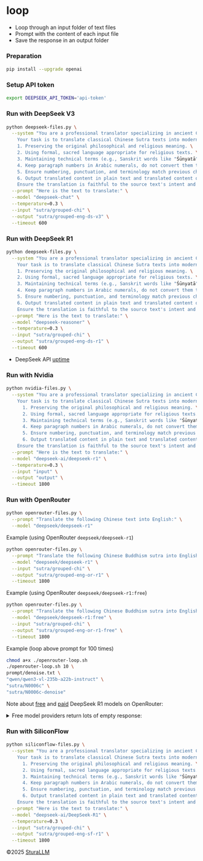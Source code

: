 # loop

- Loop through an input folder of text files
- Prompt with the content of each input file
- Save the response in an output folder

### Preparation
```bash
pip install --upgrade openai
```

### Setup API token
```bash
export DEEPSEEK_API_TOKEN='api-token'
```

### Run with DeepSeek V3
```bash
python deepseek-files.py \
  --system "You are a professional translator specializing in ancient Chinese Buddhist Sutras. \
    Your task is to translate classical Chinese Sutra texts into modern English while: \
    1. Preserving the original philosophical and religious meaning. \
    2. Using formal, sacred language appropriate for religious texts. \
    3. Maintaining technical terms (e.g., Sanskrit words like "Śūnyatā" or "Bodhisattva") untranslated. \
    4. Keep paragraph numbers in Arabic numerals, do not convert them to words (e.g., 'One', 'Two', 'I', 'II') \
    5. Ensure numbering, punctuation, and terminology match previous chapters (if applicable) \
    6. Output translated content in plain text and translated content only \
    Ensure the translation is faithful to the source text's intent and tone." \
  --prompt "Here is the text to translate:" \
  --model "deepseek-chat" \
  --temperature=0.3 \
  --input "sutra/grouped-chi" \
  --output "sutra/grouped-eng-ds-v3" \
  --timeout 600
```

### Run with DeepSeek R1
```bash
python deepseek-files.py \
  --system "You are a professional translator specializing in ancient Chinese Buddhist Sutras. \
    Your task is to translate classical Chinese Sutra texts into modern English while: \
    1. Preserving the original philosophical and religious meaning. \
    2. Using formal, sacred language appropriate for religious texts. \
    3. Maintaining technical terms (e.g., Sanskrit words like "Śūnyatā" or "Bodhisattva") untranslated. \
    4. Keep paragraph numbers in Arabic numerals, do not convert them to words (e.g., 'One', 'Two', 'I', 'II') \
    5. Ensure numbering, punctuation, and terminology match previous chapters (if applicable) \
    6. Output translated content in plain text and translated content only \
    Ensure the translation is faithful to the source text's intent and tone." \
  --prompt "Here is the text to translate:" \
  --model "deepseek-reasoner" \
  --temperature=0.3 \
  --input "sutra/grouped-chi" \
  --output "sutra/grouped-eng-ds-r1" \
  --timeout 600
```

- DeepSeek API [uptime](https://status.deepseek.com/uptime/)

### Run with Nvidia
```bash
python nvidia-files.py \
  --system "You are a professional translator specializing in ancient Chinese Buddhist Sutras. \
    Your task is to translate classical Chinese Sutra texts into modern English while: \
      1. Preserving the original philosophical and religious meaning. \
      2. Using formal, sacred language appropriate for religious texts. \
      3. Maintaining technical terms (e.g., Sanskrit words like "Śūnyatā" or "Bodhisattva") untranslated. \
      4. Keep paragraph numbers in Arabic numerals, do not convert them to words (e.g., 'One', 'Two', 'I', 'II') \
      5. Ensure numbering, punctuation, and terminology match previous chapters (if applicable) \
      6. Output translated content in plain text and translated content only \
    Ensure the translation is faithful to the source text's intent and tone." \
  --prompt "Here is the text to translate:" \
  --model "deepseek-ai/deepseek-r1" \
  --temperature=0.3 \
  --input "input" \
  --output "output" \
  --timeout 1800
```

### Run with OpenRouter
```bash
python openrouter-files.py \
  --prompt "Translate the following Chinese text into English:" \
  --model "deepseek/deepseek-r1"
```

Example (using OpenRouter `deepseek/deepseek-r1`)
```bash
python openrouter-files.py \
  --prompt "Translate the following Chinese Buddhism sutra into English and output in plain text, translated content only, no markdown, minimum formatting:" \
  --model "deepseek/deepseek-r1" \
  --input "sutra/grouped-chi" \
  --output "sutra/grouped-eng-or-r1" \
  --timeout 1800
```

Example (using OpenRouter `deepseek/deepseek-r1:free`)
```bash
python openrouter-files.py \
  --prompt "Translate the following Chinese Buddhism sutra into English and output in plain text, translated content only, no markdown, minimum formatting:" \
  --model "deepseek/deepseek-r1:free" \
  --input "sutra/grouped-chi" \
  --output "sutra/grouped-eng-or-r1-free" \
  --timeout 1800
```

Example (loop above prompt for 100 times)
```bash
chmod a+x ./openrouter-loop.sh
./openrouter-loop.sh 10 \
prompt/denoise.txt \
"qwen/qwen3-vl-235b-a22b-instruct" \
"sutra/N0006c" \
"sutra/N0006c-denoise"
```

Note about [free](https://openrouter.ai/deepseek/deepseek-r1:free) and [paid](https://openrouter.ai/deepseek/deepseek-r1) DeepSeek R1 models on OpenRouter:
<details>
  <summary>Free model providers return lots of empty response:</summary>
  <img src="image/openrouter-free-vs-paid.png">
</details>

### Run with SiliconFlow
```bash
python siliconflow-files.py \
  --system "You are a professional translator specializing in ancient Chinese Buddhist Sutras. \
    Your task is to translate classical Chinese Sutra texts into modern English while: \
      1. Preserving the original philosophical and religious meaning. \
      2. Using formal, sacred language appropriate for religious texts. \
      3. Maintaining technical terms (e.g., Sanskrit words like "Śūnyatā" or "Bodhisattva") untranslated. \
      4. Keep paragraph numbers in Arabic numerals, do not convert them to words (e.g., 'One', 'Two', 'I', 'II') \
      5. Ensure numbering, punctuation, and terminology match previous chapters (if applicable) \
      6. Output translated content in plain text and translated content only \
    Ensure the translation is faithful to the source text's intent and tone." \
  --prompt "Here is the text to translate:" \
  --model "deepseek-ai/DeepSeek-R1" \
  --temperature=0.3 \
  --input "sutra/grouped-chi" \
  --output "sutra/grouped-eng-sf-r1" \
  --timeout 1800
```

&copy;2025 [SturaLLM](https://github.com/sutrallm/)
